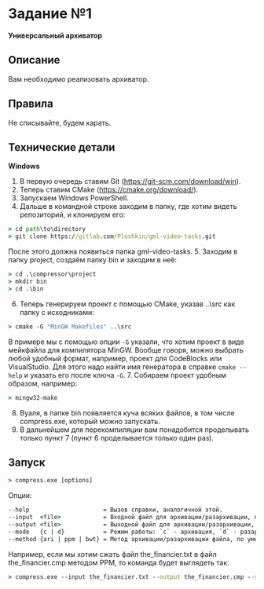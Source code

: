 # Задание №1
**Универсальный архиватор**

## Описание
Вам необходимо реализовать архиватор.

## Правила
Не списывайте, будем карать.

## Технические детали
**Windows**
1. В первую очередь ставим Git (https://git-scm.com/download/win).
2. Теперь ставим CMake (https://cmake.org/download/).
3. Запускаем Windows PowerShell.
4. Дальше в командной строке заходим в папку, где хотим видеть репозиторий,
   и клонируем его:

```cmd
> cd path\to\directory
> git clone https://gitlab.com/Ploshkin/gml-video-tasks.git
```

   После этого должна появиться папка gml-video-tasks.
5. Заходим в папку project, создаём папку bin и заходим в неё:

```cmd
> cd .\compressor\project
> mkdir bin
> cd .\bin

```
6. Теперь генерируем проект с помощью CMake, указав ..\src как папку с исходниками:

```cmd
> cmake -G "MinGW Makefiles" ..\src
```

   В примере мы с помощью опции `-G` указали, что хотим проект в виде мейкфайла для компилятора MinGW.
   Вообще говоря, можно выбрать любой удобный формат, например, проект для CodeBlocks или VisualStudio.
   Для этого надо найти имя генератора в справке `cmake --help` и указать его после ключа `-G`.
7. Собираем проект удобным образом, например:

```cmd
> mingw32-make
```

8. Вуаля, в папке bin появляется куча всяких файлов, в том числе compress.exe, который можно запускать.
9. В дальнейшем для перекомпиляции вам понадобится проделывать только пункт 7 (пункт 6 проделывается только один раз).

## Запуск
```cmd
> compress.exe [options]
```
Опции:
```cmd
--help                     = Вызов справки, аналогичной этой.
--input  <file>            = Входной файл для архивации/разархивации, по умолчанию `input.txt`.
--output <file>            = Выходной файл для архивации/разархивации, по умолчанию `output.txt`.
--mode   {c | d}           = Режим работы: `c` - архивация, `d` - разархивация; по умолчанию `c`.
--method {ari | ppm | bwt} = Метод архивации/разархивации файла, по умолчанию `ari`.
```

Например, если мы хотим сжать файл the_financier.txt в файл the_financier.cmp методом PPM, то команда будет выглядеть так:
```cmd
> compress.exe --input the_financier.txt --output the_financier.cmp --mode c --method ppm
```